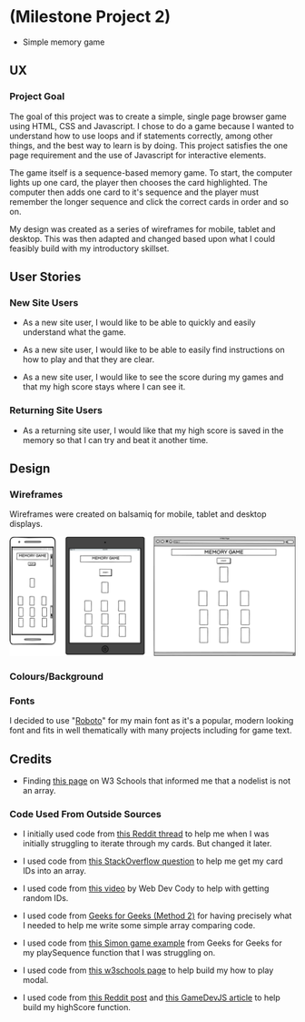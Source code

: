 # (Milestone Project 2)

* Simple memory game

## UX 

### Project Goal

The goal of this project was to create a simple, single page browser game using HTML, CSS and Javascript. I chose to do a game because I wanted to understand how to use loops and if statements correctly, among other things, and the best way to learn is by doing. This project satisfies the one page requirement and the use of Javascript for interactive elements.

The game itself is a sequence-based memory game. To start, the computer lights up one card, the player then chooses the card highlighted. The computer then adds one card to it's sequence and the player must remember the longer sequence and click the correct cards in order and so on.

My design was created as a series of wireframes for mobile, tablet and desktop. This was then adapted and changed based upon what I could feasibly build with my introductory skillset.

## User Stories

### New Site Users

* As a new site user, I would like to be able to quickly and easily understand what the game.

* As a new site user, I would like to be able to easily find instructions on how to play and that they are clear.

* As a new site user, I would like to see the score during my games and that my high score stays where I can see it.

### Returning Site Users

* As a returning site user, I would like that my high score is saved in the memory so that I can try and beat it another time. 

## Design

### Wireframes

Wireframes were created on balsamiq for mobile, tablet and desktop displays.

![main wireframe](/readme%20documentations/wireframes/main%20wireframe%20v2.png)

### Colours/Background

### Fonts

I decided to use "[Roboto](https://fonts.google.com/specimen/Roboto)" for my main font as it's a popular, modern looking font and fits in well thematically with many projects including for game text.

## Credits

* Finding [this page](https://www.w3schools.com/jsref/dom_obj_html_nodelist.asp) on W3 Schools that informed me that a nodelist is not an array.

### Code Used From Outside Sources

* I initially used code from [this Reddit thread](https://www.reddit.com/r/learnjavascript/comments/jkv7lo/put_div_elements_in_array/) to help me when I was initially struggling to iterate through my cards. But changed it later.

* I used code from [this StackOverflow question](https://stackoverflow.com/questions/29116240/create-an-array-from-ids-from-divs) to help me get my card IDs into an array.

* I used code from [this video](https://www.youtube.com/watch?v=W0MxUHlZo6U&t=1450s) by Web Dev Cody to help with getting random IDs.

* I used code from [Geeks for Geeks (Method 2)](https://www.geeksforgeeks.org/how-to-compare-two-arrays-in-javascript/) for having precisely what I needed to help me write some simple array comparing code.

* I used code from [this Simon game example](https://www.geeksforgeeks.org/create-a-simon-game-using-html-css-javascript/) from Geeks for Geeks for my playSequence function that I was struggling on.

* I used code from [this w3schools page](https://www.w3schools.com/howto/howto_css_modals.asp) to help build my how to play modal.

* I used code from [this Reddit post](https://www.reddit.com/r/learnjavascript/comments/ii6yzh/making_a_high_score_localstorage/) and [this GameDevJS article](https://gamedevjs.com/articles/using-local-storage-for-high-scores-and-game-progress/#:~:text=You%20can%20do%20this%20by,value%20associated%20with%20a%20key.) to help build my highScore function.